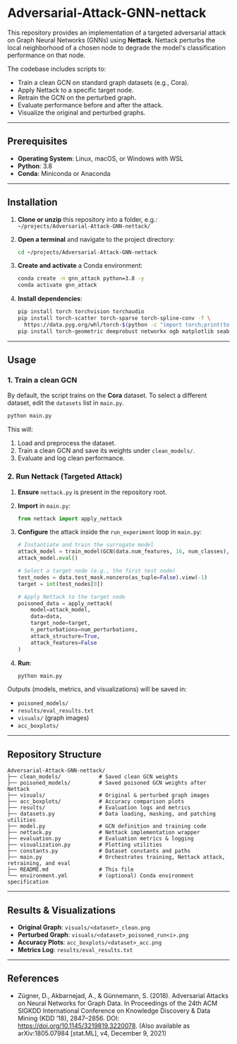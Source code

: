 # Adversarial-Attack-GNN-nettack

This repository provides an implementation of a targeted adversarial attack on Graph Neural Networks (GNNs) using **Nettack**. Nettack perturbs the local neighborhood of a chosen node to degrade the model's classification performance on that node.

The codebase includes scripts to:

* Train a clean GCN on standard graph datasets (e.g., Cora).
* Apply Nettack to a specific target node.
* Retrain the GCN on the perturbed graph.
* Evaluate performance before and after the attack.
* Visualize the original and perturbed graphs.

---

## Prerequisites

* **Operating System**: Linux, macOS, or Windows with WSL
* **Python**: 3.8
* **Conda**: Miniconda or Anaconda

---

## Installation

1. **Clone or unzip** this repository into a folder, e.g.: `~/projects/Adversarial-Attack-GNN-nettack/`

2. **Open a terminal** and navigate to the project directory:

   ```bash
   cd ~/projects/Adversarial-Attack-GNN-nettack
   ```

3. **Create and activate** a Conda environment:

   ```bash
   conda create -n gnn_attack python=3.8 -y
   conda activate gnn_attack
   ```

4. **Install dependencies**:

   ```bash
   pip install torch torchvision torchaudio
   pip install torch-scatter torch-sparse torch-spline-conv -f \
     https://data.pyg.org/whl/torch-$(python -c "import torch;print(torch.__version__) ")+cpu.html
   pip install torch-geometric deeprobust networkx ogb matplotlib seaborn
   ```

---

## Usage

### 1. Train a clean GCN

By default, the script trains on the **Cora** dataset. To select a different dataset, edit the `datasets` list in `main.py`.

```bash
python main.py
```

This will:

1. Load and preprocess the dataset.
2. Train a clean GCN and save its weights under `clean_models/`.
3. Evaluate and log clean performance.

### 2. Run Nettack (Targeted Attack)

1. **Ensure** `nettack.py` is present in the repository root.
2. **Import** in `main.py`:

   ```python
   from nettack import apply_nettack
   ```
3. **Configure** the attack inside the `run_experiment` loop in `main.py`:

   ```python
   # Instantiate and train the surrogate model
   attack_model = train_model(GCN(data.num_features, 16, num_classes), data)
   attack_model.eval()

   # Select a target node (e.g., the first test node)
   test_nodes = data.test_mask.nonzero(as_tuple=False).view(-1)
   target = int(test_nodes[0])

   # Apply Nettack to the target node
   poisoned_data = apply_nettack(
       model=attack_model,
       data=data,
       target_node=target,
       n_perturbations=num_perturbations,
       attack_structure=True,
       attack_features=False
   )
   ```
4. **Run**:

   ```bash
   python main.py
   ```

Outputs (models, metrics, and visualizations) will be saved in:

* `poisoned_models/`
* `results/eval_results.txt`
* `visuals/` (graph images)
* `acc_boxplots/`

---

## Repository Structure

```
Adversarial-Attack-GNN-nettack/
├── clean_models/            # Saved clean GCN weights
├── poisoned_models/         # Saved poisoned GCN weights after Nettack
├── visuals/                 # Original & perturbed graph images
├── acc_boxplots/            # Accuracy comparison plots
├── results/                 # Evaluation logs and metrics
├── datasets.py              # Data loading, masking, and patching utilities
├── model.py                 # GCN definition and training code
├── nettack.py               # Nettack implementation wrapper
├── evaluation.py            # Evaluation metrics & logging
├── visualization.py         # Plotting utilities
├── constants.py             # Dataset constants and paths
├── main.py                  # Orchestrates training, Nettack attack, retraining, and eval
├── README.md                # This file
└── environment.yml          # (optional) Conda environment specification
```

---

## Results & Visualizations

* **Original Graph**: `visuals/<dataset>_clean.png`
* **Perturbed Graph**: `visuals/<dataset>_poisoned_run<i>.png`
* **Accuracy Plots**: `acc_boxplots/<dataset>_acc.png`
* **Metrics Log**: `results/eval_results.txt`

---

## References

* Zügner, D., Akbarnejad, A., & Günnemann, S. (2018). Adversarial Attacks on Neural Networks for Graph Data. In Proceedings of the 24th ACM SIGKDD International Conference on Knowledge Discovery & Data Mining (KDD ’18), 2847–2856. DOI: https://doi.org/10.1145/3219819.3220078. (Also available as arXiv:1805.07984 [stat.ML], v4, December 9, 2021)
